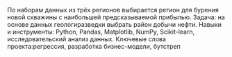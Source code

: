 По наборам данных из трёх регионов выбирается регион
для бурения новой скважины с наибольшей 
предсказываемой прибылью.
Задача: на основе данных геологиразведки выбрать район 
добычи нефти.
Навыки и инструменты: Python, Pandas, Matplotlib, NumPy,
Scikit-learn, исследовательский анализ данных.
Ключевые слова проекта:регрессия, разработка бизнес-модели,
бутстреп
